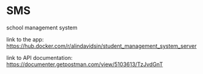 # SMS
school management system

link to the app: https://hub.docker.com/r/alindavidsin/student_management_system_server

link to API documentation: https://documenter.getpostman.com/view/5103613/TzJvdGnT
